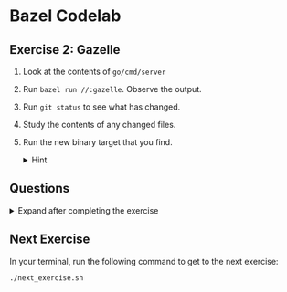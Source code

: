 # Bazel Codelab

## Exercise 2: Gazelle
1. Look at the contents of `go/cmd/server`
2. Run `bazel run //:gazelle`. Observe the output.
3. Run `git status` to see what has changed.
4. Study the contents of any changed files.
5. Run the new binary target that you find.
   <details>
     <summary>Hint</summary>
   
     Look in `go/cmd/server/BUILD` for a `go_binary` target to run.
   </details>

## Questions
<details>
  <summary>Expand after completing the exercise</summary>

  1. In which `BUILD` files did you observe changes?
  2. Were there any changes to the Java `BUILD` file? Why not?
  3. Why did gazelle create a library target _and_ a binary target?
  4. Why did gazelle create `proto` targets?
</details>

## Next Exercise
In your terminal, run the following command to get to the next exercise:
```
./next_exercise.sh
```
